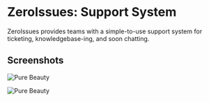 # ZeroIssues: Support System
ZeroIssues provides teams with a simple-to-use support system for ticketing, knowledgebase-ing, and soon chatting.

## Screenshots
![Pure Beauty](https://i.imgur.com/njwksKM.png)

![Pure Beauty](http://i.imgur.com/GALqXB0.png)